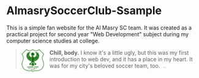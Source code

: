 # AlmasrySoccerClub-Ssample
This is a simple fan website for the Al Masry SC team. It was created as a practical project for second year "Web Development" subject during my computer science studies at college.

> <img src="logo.svg" width="58" align="left" style="margin-right: 15px;">
>
> **Chill, body.** I know it's a little ugly, but this was my first introduction to web dev, and it has a place in my heart. It was for my city's beloved soccer team, too. &nbsp;<span style="font-size: 0.1em;">2022 / 2023</span>
